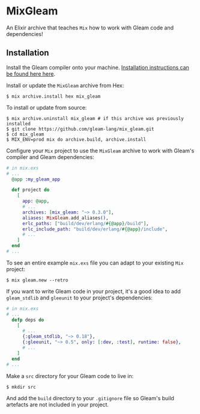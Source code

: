 # MixGleam

An Elixir archive that teaches `Mix` how to work with Gleam code and
dependencies!

## Installation

Install the Gleam compiler onto your machine. [Installation instructions can
be found here here](https://gleam.run/getting-started/installing-gleam.html).

Install or update the `MixGleam` archive from Hex:

```shell
$ mix archive.install hex mix_gleam
```

To install or update from source:

```shell
$ mix archive.uninstall mix_gleam # if this archive was previously installed
$ git clone https://github.com/gleam-lang/mix_gleam.git
$ cd mix_gleam
$ MIX_ENV=prod mix do archive.build, archive.install
```

Configure your `Mix` project to use the `MixGleam` archive to work with Gleam's
compiler and Gleam dependencies:

```elixir
# in mix.exs
# ...
  @app :my_gleam_app

  def project do
    [
      app: @app,
      # ...
      archives: [mix_gleam: "~> 0.3.0"],
      aliases: MixGleam.add_aliases(),
      erlc_paths: ["build/dev/erlang/#{@app}/build"],
      erlc_include_path: "build/dev/erlang/#{@app}/include",
      # ...
    ]
  end
# ...
```

To see an entire example `mix.exs` file you can adapt to your existing `Mix`
project:

```shell
$ mix gleam.new --retro
```

If you want to write Gleam code in your project, it's a good idea to add
`gleam_stdlib` and `gleeunit` to your project's dependencies:

```elixir
# in mix.exs
# ...
  defp deps do
    [
      # ...
      {:gleam_stdlib, "~> 0.18"},
      {:gleeunit, "~> 0.5", only: [:dev, :test], runtime: false},
      # ...
    ]
  end
# ...
```

Make a `src` directory for your Gleam code to live in:

```shell
$ mkdir src
```

And add the `build` directory to your `.gitignore` file so Gleam's build
artefacts are not included in your project.
